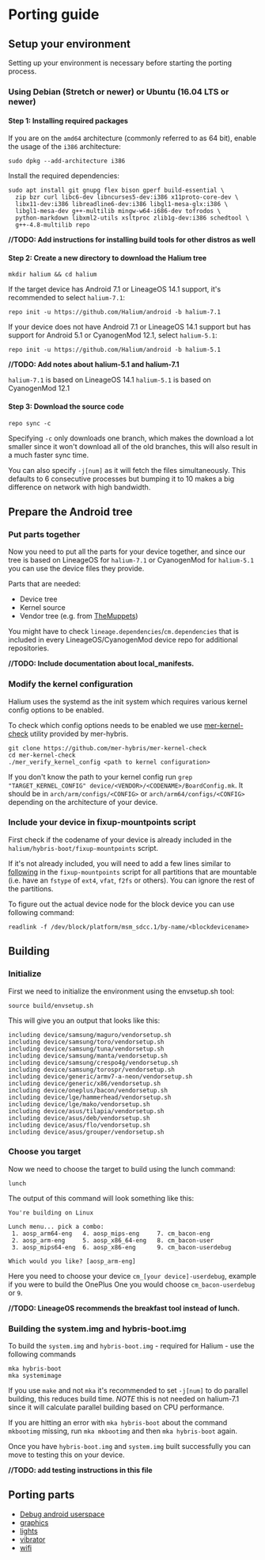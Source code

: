 # Porting guide

## Setup your environment

Setting up your environment is necessary before starting the porting process.

### Using Debian (Stretch or newer) or Ubuntu (16.04 LTS or newer)

#### Step 1: Installing required packages

If you are on the `amd64` architecture (commonly referred to as 64 bit), enable the usage of the `i386` architecture:

```
sudo dpkg --add-architecture i386
```

Install the required dependencies:

```
sudo apt install git gnupg flex bison gperf build-essential \
  zip bzr curl libc6-dev libncurses5-dev:i386 x11proto-core-dev \
  libx11-dev:i386 libreadline6-dev:i386 libgl1-mesa-glx:i386 \
  libgl1-mesa-dev g++-multilib mingw-w64-i686-dev tofrodos \
  python-markdown libxml2-utils xsltproc zlib1g-dev:i386 schedtool \
  g++-4.8-multilib repo
```

**//TODO: Add instructions for installing build tools for other distros as well**

#### Step 2: Create a new directory to download the Halium tree

```
mkdir halium && cd halium
```

If the target device has Android 7.1 or LineageOS 14.1 support, it's recommended to select `halium-7.1`:
```
repo init -u https://github.com/Halium/android -b halium-7.1
```

If your device does not have Android 7.1 or LineageOS 14.1 support but has support for Android 5.1 or CyanogenMod 12.1, select `halium-5.1`:
```
repo init -u https://github.com/Halium/android -b halium-5.1
```

**//TODO: Add notes about halium-5.1 and halium-7.1**

`halium-7.1` is based on LineageOS 14.1
`halium-5.1` is based on CyanogenMod 12.1

#### Step 3: Download the source code

```
repo sync -c
```

Specifying `-c` only downloads one branch, which makes the download a lot smaller since it won't download all of the old branches, this will also result in a much faster sync time.

You can also specify `-j[num]` as it will fetch the files simultaneously. This defaults to 6 consecutive processes but bumping it to 10 makes a big difference on network with high bandwidth.

## Prepare the Android tree

### Put parts together

Now you need to put all the parts for your device together, and since our tree is based on LineageOS for `halium-7.1` or CyanogenMod for `halium-5.1` you can use the device files they provide.

Parts that are needed:
- Device tree
- Kernel source
- Vendor tree (e.g. from [TheMuppets](https://github.com/TheMuppets))

You might have to check `lineage.dependencies`/`cm.dependencies` that is included in every LineageOS/CyanogenMod device repo for additional repositories.

**//TODO: Include documentation about local_manifests.**

### Modify the kernel configuration

Halium uses the systemd as the init system which requires various kernel config options to be enabled.

To check which config options needs to be enabled we use [mer-kernel-check](https://github.com/mer-hybris/mer-kernel-check) utility provided by mer-hybris.

```
git clone https://github.com/mer-hybris/mer-kernel-check
cd mer-kernel-check
./mer_verify_kernel_config <path to kernel configuration>
```

If you don't know the path to your kernel config run `grep "TARGET_KERNEL_CONFIG" device/<VENDOR>/<CODENAME>/BoardConfig.mk`. It should be in `arch/arm/configs/<CONFIG>` or `arch/arm64/configs/<CONFIG>` depending on the architecture of your device.

### Include your device in fixup-mountpoints script

First check if the codename of your device is already included in the `halium/hybris-boot/fixup-mountpoints` script.

If it's not already included, you will need to add a few lines similar to [following](https://github.com/Halium/hybris-boot/blob/master/fixup-mountpoints#L198-L205) in the `fixup-mountpoints` script for all partitions that are mountable (i.e. have an `fstype` of `ext4`, `vfat`, `f2fs` or others). You can ignore the rest of the partitions.

To figure out the actual device node for the block device you can use following command:

```
readlink -f /dev/block/platform/msm_sdcc.1/by-name/<blockdevicename>
```


## Building

### Initialize

First we need to initialize the environment using the envsetup.sh tool:

```
source build/envsetup.sh
```

This will give you an output that looks like this:
```
including device/samsung/maguro/vendorsetup.sh
including device/samsung/toro/vendorsetup.sh
including device/samsung/tuna/vendorsetup.sh
including device/samsung/manta/vendorsetup.sh
including device/samsung/crespo4g/vendorsetup.sh
including device/samsung/torospr/vendorsetup.sh
including device/generic/armv7-a-neon/vendorsetup.sh
including device/generic/x86/vendorsetup.sh
including device/oneplus/bacon/vendorsetup.sh
including device/lge/hammerhead/vendorsetup.sh
including device/lge/mako/vendorsetup.sh
including device/asus/tilapia/vendorsetup.sh
including device/asus/deb/vendorsetup.sh
including device/asus/flo/vendorsetup.sh
including device/asus/grouper/vendorsetup.sh
```

### Choose you target

Now we need to choose the target to build using the lunch command:

```
lunch
```

The output of this command will look something like this:

```
You're building on Linux

Lunch menu... pick a combo:
 1. aosp_arm64-eng 	 4. aosp_mips-eng 	  7. cm_bacon-eng
 2. aosp_arm-eng 	 5. aosp_x86_64-eng   8. cm_bacon-user
 3. aosp_mips64-eng  6. aosp_x86-eng      9. cm_bacon-userdebug

Which would you like? [aosp_arm-eng]
```

Here you need to choose your device `cm_[your device]-userdebug`, example if you were to build the OnePlus One you would choose `cm_bacon-userdebug` or `9`.

**//TODO: LineageOS recommends the breakfast tool instead of lunch.**

### Building the system.img and hybris-boot.img

To build the `system.img` and `hybris-boot.img` - required for Halium - use the following commands

```
mka hybris-boot
mka systemimage
```

If you use `make` and not `mka` it's recommended to set `-j[num]` to do parallel building, this reduces build time. *NOTE* this is not needed on halium-7.1 since it will calculate parallel building based on CPU performance.

If you are hitting an error with `mka hybris-boot` about the command `mkbootimg` missing, run `mka mkbootimg` and then `mka hybris-boot` again.

Once you have `hybris-boot.img` and `system.img` built successfully you can move to testing this on your device.

**//TODO: add testing instructions in this file**

## Porting parts

* [Debug android userspace](debug-android-userspace.md)
* [graphics](graphics.md)
* [lights](lights.md)
* [vibrator](vibrator.md)
* [wifi](wifi.md)
